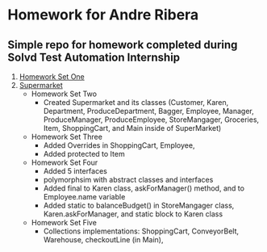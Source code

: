 # Homework for Andre Ribera
## Simple repo for homework completed during Solvd Test Automation Internship

1. [Homework Set One](https://github.com/andre-ribera/aribera-homework/tree/master/src/main/java/homeworkOne)
2. [Supermarket](https://github.com/andre-ribera/aribera-homework/tree/master/src/main/java/homeworkTwo)
    * Homework Set Two
        * Created Supermarket and its classes (Customer, Karen, Department, ProduceDepartment, Bagger, Employee, Manager, ProduceManager, ProduceEmployee, StoreMangager, Groceries, Item, ShoppingCart, and Main inside of SuperMarket)
    * Homework Set Three
        * Added Overrides in ShoppingCart, Employee, 
        * Added protected to Item
    * Homework Set Four
        * Added 5 interfaces 
        * polymorphsim with abstract classes and interfaces
        * Added final to Karen class, askForManager() method, and to Employee.name variable
        * Added static to balanceBudget() in StoreMangager class, Karen.askForManager, and static block to Karen class
    * Homework Set Five
        * Collections implementations: ShoppingCart, ConveyorBelt, Warehouse, checkoutLine (in Main), 
